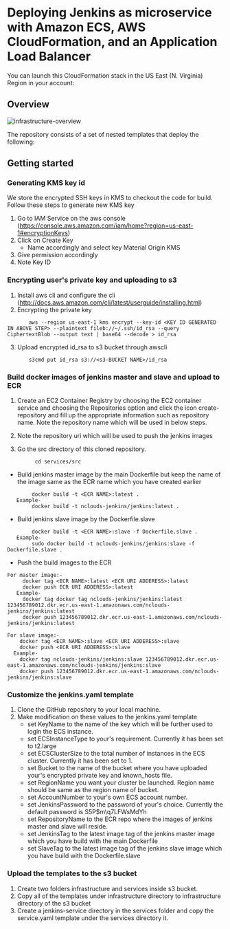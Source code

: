 # Deploying Jenkins as microservice with Amazon ECS, AWS CloudFormation, and an Application Load Balancer

You can launch this CloudFormation stack in the US East (N. Virginia) Region in your account:

## Overview

![infrastructure-overview](images/architecture-overview.png)

The repository consists of a set of nested templates that deploy the following:

## Getting started

###  Generating KMS key id

We store the encrypted SSH keys in KMS to checkout the code for build. Follow these steps to generate new KMS key

1. Go to IAM Service on the aws console (https://console.aws.amazon.com/iam/home?region=us-east-1#encryptionKeys)
2. Click on Create Key
	- Name accordingly and select key Material Origin KMS
3. Give permission accordingly 
4. Note Key ID

### Encrypting user's private key and uploading to s3

1. Install aws cli and configure the cli (http://docs.aws.amazon.com/cli/latest/userguide/installing.html)
2. Encrypting the private key
```
       aws --region us-east-1 kms encrypt --key-id <KEY ID GENERATED IN ABOVE STEP> --plaintext fileb://~/.ssh/id_rsa --query CiphertextBlob --output text | base64 --decode > id_rsa
```
3. Upload encrypted id_rsa to s3 bucket through awscli 
```
       s3cmd put id_rsa s3://<s3-BUCKET NAME>/id_rsa
```


### Build docker images of jenkins master and slave and upload to ECR

1. Create an EC2 Container Registry by choosing the EC2 container service and choosing the Repositories option and click the icon create-repository and fill up the appropriate information such as repository name. Note the repository name which will be used in below steps.

2. Note the repository uri which will be used to push the jenkins images

3. Go the src directory of this cloned repository.
```
         cd services/src
```

   - Build jenkins master image by the main Dockerfile but keep the name of the image same as the ECR name which you have created earlier
```
        docker build -t <ECR NAME>:latest .
   Example-
        docker build -t nclouds-jenkins/jenkins:latest .
```

  - Build jenkins slave image by the Dockerfile.slave
```
        docker build -t <ECR NAME>:slave -f Dockerfile.slave .
   Example-
        sudo docker build -t nclouds-jenkins/jenkins:slave -f Dockerfile.slave .
```

  - Push the build images to the ECR
```
For master image:-
     docker tag <ECR NAME>:latest <ECR URI ADDERESS>:latest
     docker push ECR URI ADDERESS>:latest
   Example-
     docker tag docker tag nclouds-jenkins/jenkins:latest 123456789012.dkr.ecr.us-east-1.amazonaws.com/nclouds-jenkins/jenkins:latest
     docker push 123456789012.dkr.ecr.us-east-1.amazonaws.com/nclouds-jenkins/jenkins:latest

For slave image:-
    docker tag <ECR NAME>:slave <ECR URI ADDERESS>:slave
    docker push <ECR URI ADDERESS>:slave
  Example-
    docker tag nclouds-jenkins/jenkins:slave 123456789012.dkr.ecr.us-east-1.amazonaws.com/nclouds-jenkins/jenkins:slave
    docker push 123456789012.dkr.ecr.us-east-1.amazonaws.com/nclouds-jenkins/jenkins:slave

```

### Customize the jenkins.yaml template

1. Clone the GitHub repository to your local machine.
2. Make modification on these values to the jenkins.yaml template
      - set KeyName to the name of the key which will be further used to login the ECS instance.
      - set ECSInstanceType to your's requirement. Currently it has been set to t2.large
      - set ECSClusterSize to the total number of instances in the ECS cluster. Currently it has been set to 1.
      - set Bucket to the name of the bucket where you have uploaded your's encrypted private key and known_hosts file.
      - set RegionName you want your cluster be launched. Region name should be same as the region name of bucket.
      - set AccountNumber to your's own ECS account number.
      - set JenkinsPassword to the password of your's choice. Currently the default password is S5P$m\q7LFWsMdYh
      - set RepositoryName to the ECR repo where the images of jenkins master and slave will reside. 
      - set JenkinsTag to the latest image tag of the jenkins master image which  you have build with the main Dockerfile
      - set SlaveTag to the latest image tag of the jenkins slave image which you have build with the Dockerfile.slave



### Upload the templates to the s3 bucket

1. Create two folders infrastructure and services inside s3 bucket.
2. Copy all of the templates under infrastructure directory to infrastructure directory of the s3 bucket
3. Create a jenkins-service directory in the services folder and copy the service.yaml template under the services directory it.
